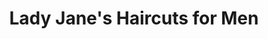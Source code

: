 ---
title: "Lady Jane's Haircuts for Men"
url: /milwaukee/lady-janes-haircuts-for-men/
shop: Friseur
---